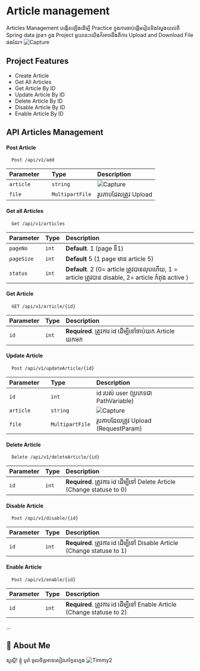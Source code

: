 # Article management

Articles Management បង្កើតឡើងដើម្បី Practice ក្នុងការចាប់ផ្ដើមរៀននិងស្វែងយល់ពី Spring data jpa។ ក្នង Project មួយនេះយើងក៏អាចដឹងពីការ Upload and Download File ផងដែរ។
![Capture](https://user-images.githubusercontent.com/74696117/225243156-be2fc6a2-d9e8-4657-a835-dcc2d3196264.PNG)

## Project Features

- Create Article
- Get All Articles
- Get Article By ID
- Update Article By ID
- Delete Article By ID
- Disable Article By ID
- Enable Article By ID


## API Articles Management


#### Post Article

```http:localhost:8080
  Post /api/v1/add
```

| Parameter     | Type     | Description                |
| :--------     | :------- | :------------------------                           |
| `article     `| `string` |  ![Capture](https://user-images.githubusercontent.com/74696117/225247351-01854eb7-3887-4606-9833-0500b8282cb5.PNG)   |
| `file`        | `MultipartFile` | រូបភាបដែលត្រូវ Upload        |

#### Get all Articles

```http:localhost:8080
  Get /api/v1/articles
```

| Parameter | Type     | Description                                                                                      |
| :-------- | :------- | :-------------------------                                                                       |
| `pageNo`  | `int`    | **Default**. 1  (page ទី1)                                                                        |
| `pageSize`| `int`    | **Default**  5  (1 page មាន article 5)                                                           |
| `status`  | `int`    | **Default**. 2 (0= article ត្រូវបានលុបហើយ, 1 = article ត្រូវបាន  disable, 2= article កំពុង  active )|

#### Get Article

```http:localhost:8080
  GET /api/v1/article/{id}
```

| Parameter | Type     | Description                       |
| :-------- | :------- | :-------------------------------- |
| `id`      | `int`    | **Required**. ត្រូវការ id ដើម្បីទៅចាប់យក​ Article យកមក​ |

#### Update Article

```http:localhost:8080
  Post /api/v1/updateArticle/{id}
```

| Parameter     | Type     | Description                | 
| :--------     | :------- | :------------------------- |
| `id`          | `int`    | id របស់ user (ប្រភេទជា PathVariable)      |
| `article     `| `string` | ![Capture](https://user-images.githubusercontent.com/74696117/225247351-01854eb7-3887-4606-9833-0500b8282cb5.PNG)    |
| `file`        | `MultipartFile`   | រូបភាបដែលត្រូវ Upload (RequestParam) |


#### Delete Article

```http:localhost:8080
  Delete /api/v1/deleteArticle/{id}
```

| Parameter | Type     | Description                       |
| :-------- | :------- | :-------------------------------- |
| `id`      | `int`    | **Required**. ត្រូវការ id ដើម្បីទៅ Delete​ Article (Change statuse to 0) |



#### Disable Article

```http:localhost:8080
  Post /api/v1/disable/{id}
```

| Parameter | Type     | Description                                                          |
| :-------- | :------- | :--------------------------------                                    |
| `id`      | `int`    | **Required**. ត្រូវការ id ដើម្បីទៅ Disable Article (Change statuse to 1)  |


#### Enable Article

```http:localhost:8080
  Post /api/v1/enable/{id}
```

| Parameter | Type     | Description                                                        |
| :-------- | :------- | :--------------------------------                                  |
| `id`      | `int`    | **Required**. ត្រូវការ id ដើម្បីទៅ Enable Article (Change statuse to 2) |

...

## 🚀 About Me
សួស្ដី! ខ្ញុំ បូរ៉ា ចូលចិត្តអានសៀវភៅកូនក្មេង
![Timmy2](https://user-images.githubusercontent.com/74696117/225252531-d72f8712-2b91-4a49-8b72-613d446d7912.png)
